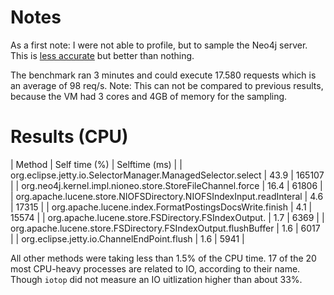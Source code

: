 # Notes

As a first note: I were not able to profile, but to sample the Neo4j server.
This is [less accurate](http://stackoverflow.com/questions/12130107/difference-between-sampling-and-profiling-in-jvisualvm) but better than nothing.

The benchmark ran 3 minutes and could execute 17.580 requests which is an average of 98 req/s.
Note: This can not be compared to previous results, because the VM had 3 cores and 4GB of memory for the sampling.

# Results (CPU)

| Method | Self time (%) | Selftime (ms) |
| org.eclipse.jetty.io.SelectorManager.ManagedSelector.select | 43.9 | 165107 |
| org.neo4j.kernel.impl.nioneo.store.StoreFileChannel.force | 16.4 | 61806 |
| org.apache.lucene.store.NIOFSDirectory.NIOFSIndexInput.readInteral | 4.6 | 17315 |
| org.apache.lucene.index.FormatPostingsDocsWrite.finish | 4.1 | 15574 |
| org.apache.lucene.store.FSDirectory.FSIndexOutput.<init> | 1.7 | 6369 |
| org.apache.lucene.store.FSDirectory.FSIndexOutput.flushBuffer | 1.6 | 6017 |
| org.eclipse.jetty.io.ChannelEndPoint.flush | 1.6 | 5941 |

All other methods were taking less than 1.5% of the CPU time.
17 of the 20 most CPU-heavy processes are related to IO, according to their name.
Though `iotop` did not measure an IO uitlization higher than about 33%.
